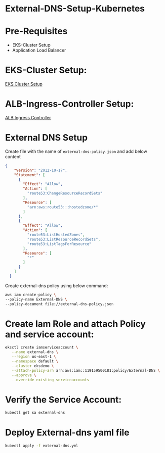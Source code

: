 # External-DNS-Setup-Kubernetes

# Pre-Requisites
- EKS-Cluster Setup
- Application Load Balancer

# EKS-Cluster Setup:
[EKS Cluster Setup](https://github.com/Naresh240/eks-cluster-setup/blob/main/README.md)
  
# ALB-Ingress-Controller Setup:
[ALB Ingress Controller](https://github.com/Naresh240/ALB-Ingress-Controller-Setup/blob/main/README.md)

# External DNS Setup
Create file with the name of ```external-dns-policy.json``` and add below content

```json
{
    "Version": "2012-10-17",
    "Statement": [
      {
        "Effect": "Allow",
        "Action": [
          "route53:ChangeResourceRecordSets"
        ],
        "Resource": [
          "arn:aws:route53:::hostedzone/*"
        ]
      },
      {
        "Effect": "Allow",
        "Action": [
          "route53:ListHostedZones",
          "route53:ListResourceRecordSets",
          "route53:ListTagsForResource"
        ],
        "Resource": [
          "*"
        ]
      }
    ]
  }
```

Create external-dns policy using below command:

```sh
aws iam create-policy \
--policy-name External-DNS \
--policy-document file://external-dns-policy.json
```

 # Create Iam Role and attach Policy and service account:
 
 ```sh
eksctl create iamserviceaccount \
    --name external-dns \
    --region us-east-1 \
    --namespace default \
    --cluster eksdemo \
    --attach-policy-arn arn:aws:iam::119159500181:policy/External-DNS \
    --approve \
    --override-existing-serviceaccounts
```

# Verify the Service Account:

```sh
kubectl get sa external-dns
```

# Deploy External-dns yaml file

```sh
kubectl apply -f external-dns.yml
```
